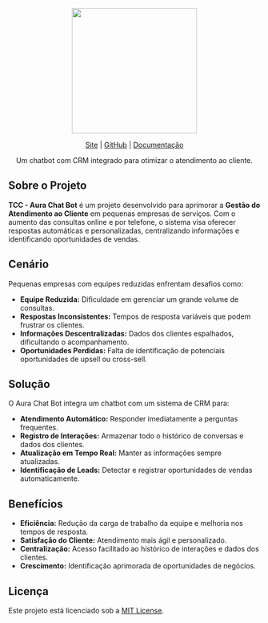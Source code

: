 <div align="center">
  <p>
    <img width="250" src="https://via.placeholder.com/250?text=Aura+Chat+Bot">
  </p>
  
  [Site](#) | [GitHub](#) | [Documentação](#)

  Um chatbot com CRM integrado para otimizar o atendimento ao cliente.
</div>

## Sobre o Projeto

**TCC - Aura Chat Bot** é um projeto desenvolvido para aprimorar a **Gestão do Atendimento ao Cliente** em pequenas empresas de serviços. Com o aumento das consultas online e por telefone, o sistema visa oferecer respostas automáticas e personalizadas, centralizando informações e identificando oportunidades de vendas.

## Cenário

Pequenas empresas com equipes reduzidas enfrentam desafios como:
- **Equipe Reduzida:** Dificuldade em gerenciar um grande volume de consultas.
- **Respostas Inconsistentes:** Tempos de resposta variáveis que podem frustrar os clientes.
- **Informações Descentralizadas:** Dados dos clientes espalhados, dificultando o acompanhamento.
- **Oportunidades Perdidas:** Falta de identificação de potenciais oportunidades de upsell ou cross-sell.

## Solução

O Aura Chat Bot integra um chatbot com um sistema de CRM para:
- **Atendimento Automático:** Responder imediatamente a perguntas frequentes.
- **Registro de Interações:** Armazenar todo o histórico de conversas e dados dos clientes.
- **Atualização em Tempo Real:** Manter as informações sempre atualizadas.
- **Identificação de Leads:** Detectar e registrar oportunidades de vendas automaticamente.

## Benefícios

- **Eficiência:** Redução da carga de trabalho da equipe e melhoria nos tempos de resposta.
- **Satisfação do Cliente:** Atendimento mais ágil e personalizado.
- **Centralização:** Acesso facilitado ao histórico de interações e dados dos clientes.
- **Crescimento:** Identificação aprimorada de oportunidades de negócios.

## Licença

Este projeto está licenciado sob a [MIT License](LICENSE).